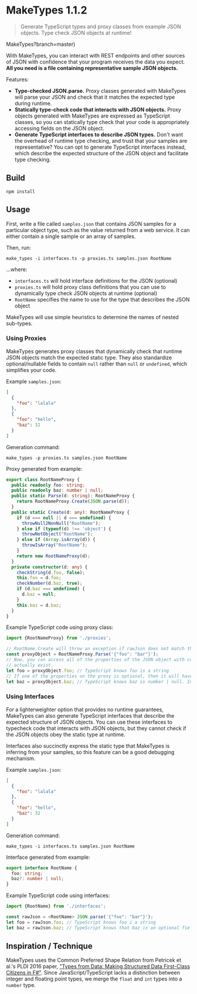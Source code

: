 # MakeTypes 1.1.2
> Generate TypeScript types and proxy classes from example JSON objects. Type check JSON objects at runtime!

MakeTypes?branch=master)

With MakeTypes, you can interact with REST endpoints and other sources of JSON with confidence that
your program receives the data you expect. **All you need is a file containing representative sample JSON objects.**

Features:

* **Type-checked JSON.parse.** Proxy classes generated with MakeTypes will parse your JSON and check that it matches the expected type during runtime.
* **Statically type-check code that interacts with JSON objects.** Proxy objects generated with MakeTypes are expressed as TypeScript classes, so you can statically type check that your code is appropriately accessing fields on the JSON object.
* **Generate TypeScript interfaces to describe JSON types.** Don't want the overhead of runtime type checking, and trust that your samples are representative? You can opt to generate TypeScript interfaces instead, which describe the expected structure of the JSON object and facilitate type checking.

    

## Build

    npm install

## Usage

First, write a file called `samples.json` that contains JSON samples for a particular object type, such as the value returned from a web service. It can either contain a single sample or an array of samples.

Then, run:

    make_types -i interfaces.ts -p proxies.ts samples.json RootName

...where:

* `interfaces.ts` will hold interface definitions for the JSON (optional)
* `proxies.ts` will hold proxy class definitions that you can use to dynamically type check JSON objects at runtime (optional)
* `RootName` specifies the name to use for the type that describes the JSON object

MakeTypes will use simple heuristics to determine the names of nested sub-types.

### Using Proxies

MakeTypes generates proxy classes that dynamically check that runtime JSON objects match the expected static type.
They also standardize optional/nullable fields to contain `null` rather than `null` or `undefined`, which simplifies
your code.

Example `samples.json`:

```json
[
  {
    "foo": "lalala"
  },
  {
    "foo": "hello",
    "baz": 32
  }
]
```

Generation command:

    make_types -p proxies.ts samples.json RootName

Proxy generated from example:

```typescript
export class RootNameProxy {
  public readonly foo: string;
  public readonly baz: number | null;
  public static Parse(d: string): RootNameProxy {
    return RootNameProxy.Create(JSON.parse(d));
  }
  public static Create(d: any): RootNameProxy {
    if (d === null || d === undefined) {
      throwNull2NonNull("RootName");
    } else if (typeof(d) !== 'object') {
      throwNotObject("RootName");
    } else if (Array.isArray(d)) {
      throwIsArray("RootName");
    }
    return new RootNameProxy(d);
  }
  private constructor(d: any) {
    checkString(d.foo, false);
    this.foo = d.foo;
    checkNumber(d.baz, true);
    if (d.baz === undefined) {
      d.baz = null;
    }
    this.baz = d.baz;
  }
}
```

Example TypeScript code using proxy class:

```typescript
import {RootNameProxy} from './proxies';

// RootName.Create will throw an exception if rawJson does not match the type of RootName.
const proxyObject = RootNameProxy.Parse('{"foo": "bar"}');
// Now, you can access all of the properties of the JSON object with confidence that they
// actually exist.
let foo = proxyObject.foo; // TypeScript knows foo is a string
// If one of the properties on the proxy is optional, then it will have a null value.
let baz = proxyObject.baz; // TypeScript knows baz is number | null. In this case, it will be null.
```

### Using Interfaces

For a lighterweighter option that provides no runtime guarantees, MakeTypes can also generate TypeScript interfaces that describe the expected structure of
JSON objects. You can use these interfaces to typecheck code that interacts with JSON objects, but they cannot check if the JSON objects obey the static
type at runtime.

Interfaces also succinctly express the static type that MakeTypes is inferring from your samples, so this feature can be a good debugging mechanism.

Example `samples.json`:

```json
[
  {
    "foo": "lalala"
  },
  {
    "foo": "hello",
    "baz": 32
  }
]
```

Generation command:

    make_types -i interfaces.ts samples.json RootName

Interface generated from example:

```typescript
export interface RootName {
  foo: string;
  baz?: number | null;
}
```

Example TypeScript code using interfaces:

```typescript
import {RootName} from './interfaces';

const rawJson = <RootName> JSON.parse('{"foo": "bar"}');
let foo = rawJson.foo; // TypeScript knows foo i a string
let baz = rawJson.baz; // TypeScript knows that baz is an optional field that may not be there.
```

## Inspiration / Technique

MakeTypes uses the Common Preferred Shape Relation from Petricek et al.'s PLDI 2016 paper, ["Types from Data: Making Structured Data First-Class Citizens in F#"](https://dl.acm.org/citation.cfm?id=2908115).
Since JavaScript/TypeScript lacks a distinction between integer and floating point types, we merge the `float` and `int` types into a `number` type.
